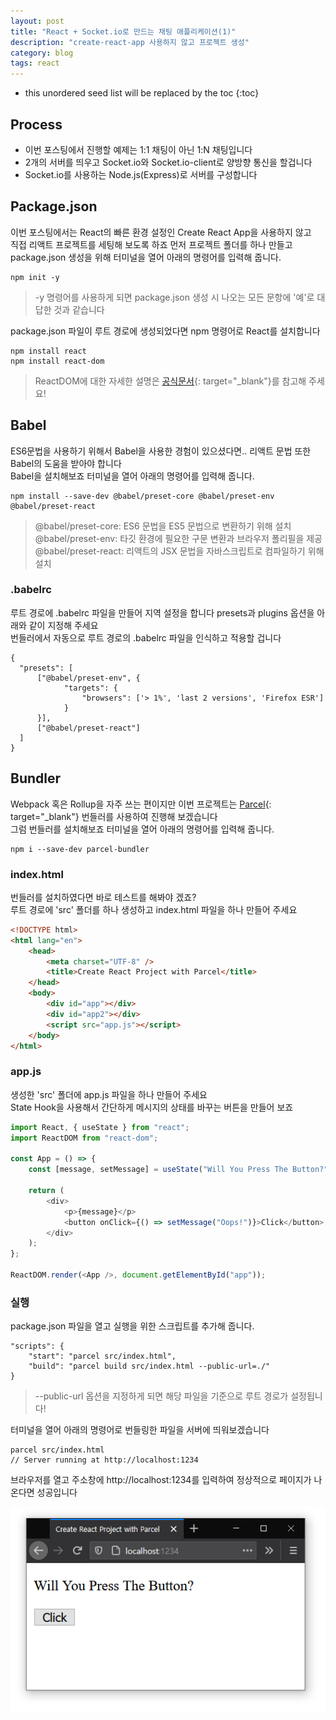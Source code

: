 ```yaml
---
layout: post
title: "React + Socket.io로 만드는 채팅 애플리케이션(1)"
description: "create-react-app 사용하지 않고 프로젝트 생성"
category: blog
tags: react
---
```


<!--more-->

* this unordered seed list will be replaced by the toc
{:toc}

## Process

* 이번 포스팅에서 진행할 예제는 1:1 채팅이 아닌 1:N 채팅입니다
* 2개의 서버를 띄우고 Socket.io와 Socket.io-client로 양방향 통신을 할겁니다
* Socket.io를 사용하는 Node.js(Express)로 서버를 구성합니다


## Package.json

이번 포스팅에서는 React의 빠른 환경 설정인 Create React App을 사용하지 않고     
직접 리액트 프로젝트를 세팅해 보도록 하죠 먼저 프로젝트 폴더를 하나 만들고  
package.json 생성을 위해 터미널을 열어 아래의 명령어를 입력해 줍니다.

```shell
npm init -y
```

> -y 명령어를 사용하게 되면 package.json 생성 시 나오는 모든 문항에 '예'로 대답한 것과 같습니다   

package.json 파일이 루트 경로에 생성되었다면 npm 명령어로 React를 설치합니다  

```shell
npm install react 
npm install react-dom
```

> ReactDOM에 대한 자세한 설명은 [공식문서](https://ko.reactjs.org/docs/react-dom.html){: target="_blank"}를 참고해 주세요! 

## Babel

ES6문법을 사용하기 위해서 Babel을 사용한 경험이 있으셨다면.. 리액트 문법 또한 Babel의 도움을 받아야 합니다   
Babel을 설치해보죠 터미널을 열어 아래의 명령어를 입력해 줍니다.

```shell
npm install --save-dev @babel/preset-core @babel/preset-env @babel/preset-react
```

> @babel/preset-core: ES6 문법을 ES5 문법으로 변환하기 위해 설치   
> @babel/preset-env: 타깃 환경에 필요한 구문 변환과 브라우저 폴리필을 제공  
> @babel/preset-react: 리액트의 JSX 문법을 자바스크립트로 컴파일하기 위해 설치   

### .babelrc

루트 경로에 .babelrc 파일을 만들어 지역 설정을 합니다 presets과 plugins 옵션을 아래와 같이 지정해 주세요     
번들러에서 자동으로 루트 경로의 .babelrc 파일을 인식하고 적용할 겁니다   

```
{
  "presets": [
      ["@babel/preset-env", {
            "targets": {
                "browsers": ['> 1%', 'last 2 versions', 'Firefox ESR']
            }
      }],
      ["@babel/preset-react"]
  ]
}
```


## Bundler

Webpack 혹은 Rollup을 자주 쓰는 편이지만 이번 프로젝트는 [Parcel](https://ko.parceljs.org/){: target="_blank"} 번들러를 사용하여 진행해 보겠습니다    
그럼 번들러를 설치해보죠 터미널을 열어 아래의 명령어를 입력해 줍니다.  

```shell
npm i --save-dev parcel-bundler
```

### index.html

번들러를 설치하였다면 바로 테스트를 해봐야 겠죠?   
루트 경로에 'src' 폴더를 하나 생성하고 index.html 파일을 하나 만들어 주세요         

```html
<!DOCTYPE html>
<html lang="en">
    <head>
        <meta charset="UTF-8" />
        <title>Create React Project with Parcel</title>
    </head>
    <body>
        <div id="app"></div>
        <div id="app2"></div>
        <script src="app.js"></script>
    </body>
</html>
``` 

### app.js

생성한 'src' 폴더에 app.js 파일을 하나 만들어 주세요  
State Hook을 사용해서 간단하게 메시지의 상태를 바꾸는 버튼을 만들어 보죠       

```javascript
import React, { useState } from "react";
import ReactDOM from "react-dom";

const App = () => {
    const [message, setMessage] = useState("Will You Press The Button?");

    return (
        <div>
            <p>{message}</p>
            <button onClick={() => setMessage("Oops!")}>Click</button>
        </div>
    );
};

ReactDOM.render(<App />, document.getElementById("app"));
```

### 실행
 
package.json 파일을 열고 실행을 위한 스크립트를 추가해 줍니다.  

```
"scripts": {
    "start": "parcel src/index.html",
    "build": "parcel build src/index.html --public-url=./"
}
```

> --public-url 옵션을 지정하게 되면 해당 파일을 기준으로 루트 경로가 설정됩니다!  
 
터미널을 열어 아래의 명령어로 번들링한 파일을 서버에 띄워보겠습니다  

```shell
parcel src/index.html
// Server running at http://localhost:1234
```
  
브라우저를 열고 주소창에 http://localhost:1234를 입력하여 정상적으로 페이지가 나온다면 성공입니다  

![Local Page](/assets/img/2020-04-26/page.png)
 



